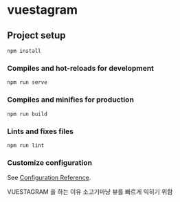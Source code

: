 # vuestagram

## Project setup

```
npm install
```

### Compiles and hot-reloads for development

```
npm run serve
```

### Compiles and minifies for production

```
npm run build
```

### Lints and fixes files

```
npm run lint
```

### Customize configuration

See [Configuration Reference](https://cli.vuejs.org/config/).

VUESTAGRAM 을 하는 이유
소고기마냥 뷰를 빠르게 익히기 위함
